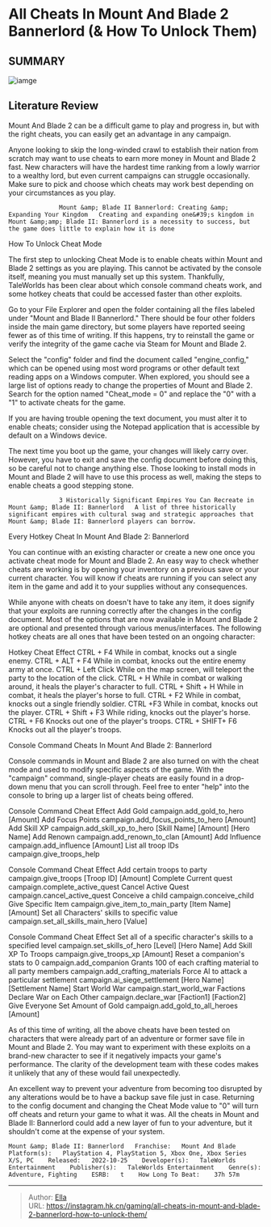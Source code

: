 # All Cheats In Mount And Blade 2 Bannerlord (&amp; How To Unlock Them)


## SUMMARY 

![iamge](https://static1.srcdn.com/wordpress/wp-content/uploads/2023/01/mount-and-blade-2-horse-artwork.jpg)

## Literature Review

Mount And Blade 2 can be a difficult game to play and progress in, but with the right cheats, you can easily get an advantage in any campaign.





Anyone looking to skip the long-winded crawl to establish their nation from scratch may want to use cheats to earn more money in Mount and Blade 2 fast. New characters will have the hardest time ranking from a lowly warrior to a wealthy lord, but even current campaigns can struggle occasionally. Make sure to pick and choose which cheats may work best depending on your circumstances as you play.




                  Mount &amp; Blade II Bannerlord: Creating &amp; Expanding Your Kingdom   Creating and expanding one&#39;s kingdom in Mount &amp;amp; Blade II: Bannerlord is a necessity to success, but the game does little to explain how it is done   


 How To Unlock Cheat Mode 
          

The first step to unlocking Cheat Mode is to enable cheats within Mount and Blade 2 settings as you are playing. This cannot be activated by the console itself, meaning you must manually set up this system. Thankfully, TaleWorlds has been clear about which console command cheats work, and some hotkey cheats that could be accessed faster than other exploits.

Go to your File Explorer and open the folder containing all the files labeled under &#34;Mount and Blade II Bannerlord.&#34; There should be four other folders inside the main game directory, but some players have reported seeing fewer as of this time of writing. If this happens, try to reinstall the game or verify the integrity of the game cache via Steam for Mount and Blade 2.




Select the &#34;config&#34; folder and find the document called &#34;engine_config,&#34; which can be opened using most word programs or other default text reading apps on a Windows computer. When explored, you should see a large list of options ready to change the properties of Mount and Blade 2. Search for the option named &#34;Cheat_mode = 0&#34; and replace the &#34;0&#34; with a &#34;1&#34; to activate cheats for the game. 



If you are having trouble opening the text document, you must alter it to enable cheats; consider using the Notepad application that is accessible by default on a Windows device.




The next time you boot up the game, your changes will likely carry over. However, you have to exit and save the config document before doing this, so be careful not to change anything else. Those looking to install mods in Mount and Blade 2 will have to use this process as well, making the steps to enable cheats a good stepping stone. 




                  3 Historically Significant Empires You Can Recreate in Mount &amp; Blade II: Bannerlord   A list of three historically significant empires with cultural swag and strategic approaches that Mount &amp; Blade II: Bannerlord players can borrow.   



 Every Hotkey Cheat In Mount And Blade 2: Bannerlord 
          

You can continue with an existing character or create a new one once you activate cheat mode for Mount and Blade 2. An easy way to check whether cheats are working is by opening your inventory on a previous save or your current character. You will know if cheats are running if you can select any item in the game and add it to your supplies without any consequences.

While anyone with cheats on doesn&#39;t have to take any item, it does signify that your exploits are running correctly after the changes in the config document. Most of the options that are now available in Mount and Blade 2 are optional and presented through various menus/interfaces. The following hotkey cheats are all ones that have been tested on an ongoing character: 




  Hotkey   Cheat Effect    CTRL &#43; F4   While in combat, knocks out a single enemy.    CTRL &#43; ALT &#43; F4   While in combat, knocks out the entire enemy army at once.    CTRL &#43; Left Click   While on the map screen, will teleport the party to the location of the click.    CTRL &#43; H   While in combat or walking around, it heals the player&#39;s character to full.    CTRL &#43; Shift &#43; H   While in combat, it heals the player&#39;s horse to full.    CTRL &#43; F2   While in combat, knocks out a single friendly soldier.    CTRL &#43;F3   While in combat, knocks out the player.    CTRL &#43; Shift &#43; F3   While riding, knocks out the player&#39;s horse.    CTRL &#43; F6   Knocks out one of the player&#39;s troops.    CTRL &#43; SHIFT&#43; F6   Knocks out all the player&#39;s troops.   





 Console Command Cheats In Mount And Blade 2: Bannerlord 
          




Console commands in Mount and Blade 2 are also turned on with the cheat mode and used to modify specific aspects of the game. With the &#34;campaign&#34; command, single-player cheats are easily found in a drop-down menu that you can scroll through. Feel free to enter &#34;help&#34; into the console to bring up a larger list of cheats being offered.

  Console Command   Cheat Effect    Add Gold   campaign.add_gold_to_hero [Amount]    Add Focus Points   campaign.add_focus_points_to_hero [Amount]    Add Skill XP   campaign.add_skill_xp_to_hero [Skill Name] [Amount] [Hero Name]    Add Renown   campaign.add_renown_to_clan [Amount]    Add Influence   campaign.add_influence [Amount]    List all troop IDs   campaign.give_troops_help   



  Console Command   Cheat Effect    Add certain troops to party   campaign.give_troops [Troop ID] [Amount]    Complete Current quest   campaign.complete_active_quest    Cancel Active Quest   campaign.cancel_active_quest    Conceive a child   campaign.conceive_child    Give Specific Item   campaign.give_item_to_main_party [Item Name] [Amount]    Set all Characters&#39; skills to specific value   campaign.set_all_skills_main_hero [Value]   






  Console Command   Cheat Effect    Set all of a specific character&#39;s skills to a specified level   campaign.set_skills_of_hero [Level] [Hero Name]    Add Skill XP To Troops   campaign.give_troops_xp [Amount]    Reset a companion&#39;s stats to 0   campaign.add_companion    Grants 100 of each crafting material to all party members   campaign.add_crafting_materials    Force AI to attack a particular settlement   campaign.ai_siege_settlement [Hero Name] [Settlement Name]    Start World War   campaign.start_world_war    Factions Declare War on Each Other   campaign.declare_war [Faction1] [Faction2]    Give Everyone Set Amount of Gold   campaign.add_gold_to_all_heroes [Amount]   



As of this time of writing, all the above cheats have been tested on characters that were already part of an adventure or former save file in Mount and Blade 2. You may want to experiment with these exploits on a brand-new character to see if it negatively impacts your game&#39;s performance. The clarity of the development team with these codes makes it unlikely that any of these would fail unexpectedly.




An excellent way to prevent your adventure from becoming too disrupted by any alterations would be to have a backup save file just in case. Returning to the config document and changing the Cheat Mode value to &#34;0&#34; will turn off cheats and return your game to what it was. All the cheats in Mount and Blade II: Bannerlord could add a new layer of fun to your adventure, but it shouldn&#39;t come at the expense of your system.

    Mount &amp; Blade II: Bannerlord   Franchise:   Mount And Blade    Platform(s):   PlayStation 4, PlayStation 5, Xbox One, Xbox Series X/S, PC    Released:   2022-10-25    Developer(s):   TaleWorlds Entertainment    Publisher(s):   TaleWorlds Entertainment    Genre(s):   Adventure, Fighting    ESRB:   t    How Long To Beat:    37h 57m      

---

> Author: [Ella](https://instagram.hk.cn/)  
> URL: https://instagram.hk.cn/gaming/all-cheats-in-mount-and-blade-2-bannerlord-how-to-unlock-them/  

